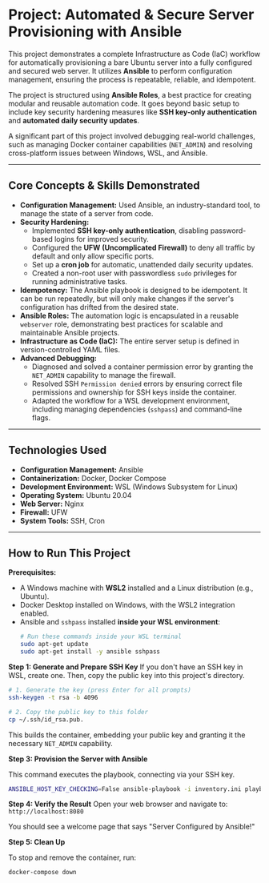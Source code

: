 # Project: Automated & Secure Server Provisioning with Ansible

This project demonstrates a complete Infrastructure as Code (IaC) workflow for automatically provisioning a bare Ubuntu server into a fully configured and secured web server. It utilizes **Ansible** to perform configuration management, ensuring the process is repeatable, reliable, and idempotent.

The project is structured using **Ansible Roles**, a best practice for creating modular and reusable automation code. It goes beyond basic setup to include key security hardening measures like **SSH key-only authentication** and **automated daily security updates**.

A significant part of this project involved debugging real-world challenges, such as managing Docker container capabilities (`NET_ADMIN`) and resolving cross-platform issues between Windows, WSL, and Ansible.

---

## Core Concepts & Skills Demonstrated

*   **Configuration Management:** Used Ansible, an industry-standard tool, to manage the state of a server from code.
*   **Security Hardening:**
    *   Implemented **SSH key-only authentication**, disabling password-based logins for improved security.
    *   Configured the **UFW (Uncomplicated Firewall)** to deny all traffic by default and only allow specific ports.
    *   Set up a **cron job** for automatic, unattended daily security updates.
    *   Created a non-root user with passwordless `sudo` privileges for running administrative tasks.
*   **Idempotency:** The Ansible playbook is designed to be idempotent. It can be run repeatedly, but will only make changes if the server's configuration has drifted from the desired state.
*   **Ansible Roles:** The automation logic is encapsulated in a reusable `webserver` role, demonstrating best practices for scalable and maintainable Ansible projects.
*   **Infrastructure as Code (IaC):** The entire server setup is defined in version-controlled YAML files.
*   **Advanced Debugging:**
    *   Diagnosed and solved a container permission error by granting the `NET_ADMIN` capability to manage the firewall.
    *   Resolved SSH `Permission denied` errors by ensuring correct file permissions and ownership for SSH keys inside the container.
    *   Adapted the workflow for a WSL development environment, including managing dependencies (`sshpass`) and command-line flags.

---

## Technologies Used

*   **Configuration Management:** Ansible
*   **Containerization:** Docker, Docker Compose
*   **Development Environment:** WSL (Windows Subsystem for Linux)
*   **Operating System:** Ubuntu 20.04
*   **Web Server:** Nginx
*   **Firewall:** UFW
*   **System Tools:** SSH, Cron

---

## How to Run This Project

**Prerequisites:**
*   A Windows machine with **WSL2** installed and a Linux distribution (e.g., Ubuntu).
*   Docker Desktop installed on Windows, with the WSL2 integration enabled.
*   Ansible and `sshpass` installed **inside your WSL environment**:
    ```bash
    # Run these commands inside your WSL terminal
    sudo apt-get update
    sudo apt-get install -y ansible sshpass
    ```

**Step 1: Generate and Prepare SSH Key**
If you don't have an SSH key in WSL, create one. Then, copy the public key into this project's directory.

```bash
# 1. Generate the key (press Enter for all prompts)
ssh-keygen -t rsa -b 4096
```
```bash
# 2. Copy the public key to this folder
cp ~/.ssh/id_rsa.pub.
```
This builds the container, embedding your public key and granting it the necessary `NET_ADMIN` capability.

**Step 3: Provision the Server with Ansible**

This command executes the playbook, connecting via your SSH key.

```bash
ANSIBLE_HOST_KEY_CHECKING=False ansible-playbook -i inventory.ini playbook.yml
```

**Step 4: Verify the Result**
Open your web browser and navigate to:
`http://localhost:8080`

You should see a welcome page that says "Server Configured by Ansible!"

**Step 5: Clean Up**

To stop and remove the container, run:
```bash
docker-compose down
```
